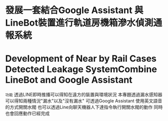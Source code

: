 # 發展一套結合Google Assistant 與LineBot裝置進行軌道房機箱滲水偵測通報系統
# Development of Near by Rail Cases Detected Leakage SystemCombine LineBot and Google Assistant
    
`功能`
透過LINE即時推播可以得知在遠方的裝置與環境狀況
本專題透過漏水感知器可以得知兩種情況"漏水"以及"沒有漏水"
可透過Google Assistant 使用英文語音的方式開關水閥
也可以透過Line向聊天機器人下達指令執行開關水閥的動作
同時也會回應動作已經完成

